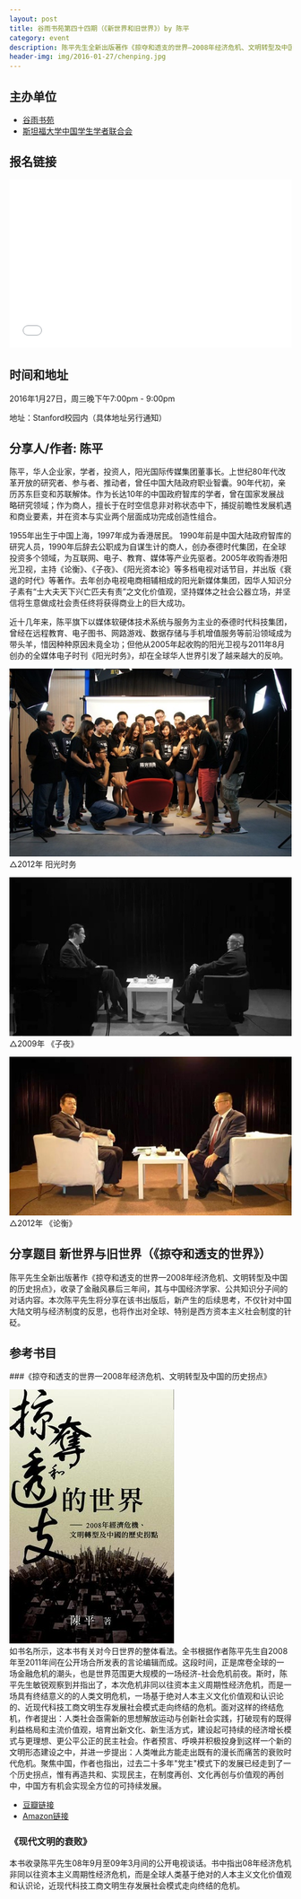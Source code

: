 ```yaml
---
layout: post
title: 谷雨书苑第四十四期（《新世界和旧世界》）by 陈平
category: event
description: 陈平先生全新出版著作《掠夺和透支的世界—2008年经济危机、文明转型及中国的历史拐点》，收录了金融风暴后三年间，其与中国经济学家、公共知识分子间的对话内容。本次陈平先生将分享在该书出版后，新产生的后续思考，不仅针对中国大陆文明与经济制度的反思，也将作出对全球、特别是西方资本主义社会制度的针砭。
header-img: img/2016-01-27/chenping.jpg
---
```


## 主办单位
  * [<u>谷雨书苑</u>](http://valleyrain.org/about)
  * [<u>斯坦福大学中国学生学者联合会</u>](http://acsss.stanford.edu)

## 报名链接
<div style="width:100%; text-align:left;" ><iframe  src="//eventbrite.com/tickets-external?eid=20974673814&ref=etckt" frameborder="0" height="300" width="100%" vspace="0" hspace="0" marginheight="5" marginwidth="5" scrolling="auto" allowtransparency="true"></iframe></div>

## 时间和地址
2016年1月27日，周三晚下午7:00pm - 9:00pm

地址：Stanford校园内（具体地址另行通知）

## 分享人/作者: 陈平

陈平，华人企业家，学者，投资人，阳光国际传媒集团董事长。上世纪80年代改革开放的研究者、参与者、推动者，曾任中国大陆政府职业智囊。90年代初，亲历苏东巨变和苏联解体。作为长达10年的中国政府智库的学者，曾在国家发展战略研究领域；作为商人，擅长于在时空信息非对称状态中下，捕捉前瞻性发展机遇和商业要素，并在资本与实业两个层面成功完成创造性组合。
  
1955年出生于中国上海，1997年成为香港居民。 1990年前是中国大陆政府智库的研究人员，1990年后辞去公职成为自谋生计的商人，创办泰德时代集团，在全球投资多个领域，为互联网、电子、教育、媒体等产业先驱者。2005年收购香港阳光卫视，主持《论衡》、《子夜》、《阳光资本论》等多档电视对话节目，并出版《衰退的时代》等著作。去年创办电视电商相辅相成的阳光新媒体集团，因华人知识分子素有“士大夫天下兴亡匹夫有责”之文化价值观，坚持媒体之社会公器立场，并坚信将生意做成社会责任终将获得商业上的巨大成功。

近十几年来，陈平旗下以媒体软硬体技术系统与服务为主业的泰德时代科技集团，曾经在远程教育、电子图书、网路游戏、数据存储与手机增值服务等前沿领域成为带头羊，惜因种种原因未竟全功；但他从2005年起收购的阳光卫视与2011年8月创办的全媒体电子时刊《阳光时务》，却在全球华人世界引发了越来越大的反响。

![midnight](/img/2016-01-27/isunaffair.jpg)  
  △2012年 阳光时务

![midnight](/img/2016-01-27/midnight.jpg)  
  △2009年 《子夜》

![lunheng](/img/2016-01-27/lunheng.jpg)  
  △2012年 《论衡》

## 分享题目 新世界与旧世界（《掠夺和透支的世界》）
陈平先生全新出版著作《掠夺和透支的世界—2008年经济危机、文明转型及中国的历史拐点》，收录了金融风暴后三年间，其与中国经济学家、公共知识分子间的对话内容。本次陈平先生将分享在该书出版后，新产生的后续思考，不仅针对中国大陆文明与经济制度的反思，也将作出对全球、特别是西方资本主义社会制度的针砭。

## 参考书目

###《掠夺和透支的世界—2008年经济危机、文明转型及中国的历史拐点》

![pic](/img/2016-01-27/theworldbook.jpg)   
如书名所示，这本书有关对今日世界的整体看法。全书根据作者陈平先生自2008年至2011年间在公开场合所发表的言论编辑而成。这段时间，正是席卷全球的一场金融危机的潮头，也是世界范围更大规模的一场经济-社会危机前夜。斯时，陈平先生敏锐观察到并指出了，本次危机非同以往资本主义周期性经济危机，而是一场具有终结意义的的人类文明危机，一场基于绝对人本主义文化价值观和认识论的、近现代科技工商文明生存发展社会模式走向终结的危机。面对这样的终结危机，作者提出：人类社会亟需新的思想解放运动与创新社会实践，打破现有的既得利益格局和主流价值观，培育出新文化、新生活方式，建设起可持续的经济增长模式与更理想、更公平公正的民主社会。作者预言、呼唤并积极投身到这样一个新的文明形态建设之中，并进一步提出：人类唯此方能走出既有的漫长而痛苦的衰败时代危机。聚焦中国，作者也指出，过去二十多年"党主"模式下的发展已经走到了一个历史拐点，惟有再造共和、实现民主，在制度再创、文化再创与价值观的再创中，中国方有机会实现全方位的可持续发展。
 
  * [<u>豆瓣链接</u>](https://book.douban.com/subject/26602170/)  
  * [<u>Amazon链接</u>](http://www.amazon.com/x63A0-x596A-x548C-x900F-x652F/dp/9881656370)

### 《现代文明的衰败》
本书收录陈平先生08年9月至09年3月间的公开电视谈话。书中指出08年经济危机非同以往资本主义周期性经济危机，而是全球人类基于绝对的人本主义文化价值观和认识论，近现代科技工商文明生存发展社会模式走向终结的危机。


